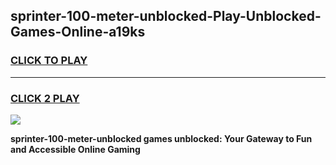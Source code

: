 
## sprinter-100-meter-unblocked-Play-Unblocked-Games-Online-a19ks
<h3>
<a href="https://premium76.site?title=sprinter-100-meter-unblocked&ref=25A">CLICK TO PLAY</a></h3>
<hr>

<h3>
<a href="https://premium76.site?title=sprinter-100-meter-unblocked&ref=25A">CLICK 2 PLAY</a>
  
</h3>

<a href="https://premium76.site?title=sprinter-100-meter-unblocked&ref=25A"><img src="https://clearcache.store/games.png"></a>


**sprinter-100-meter-unblocked games unblocked: Your Gateway to Fun and Accessible Online Gaming**
